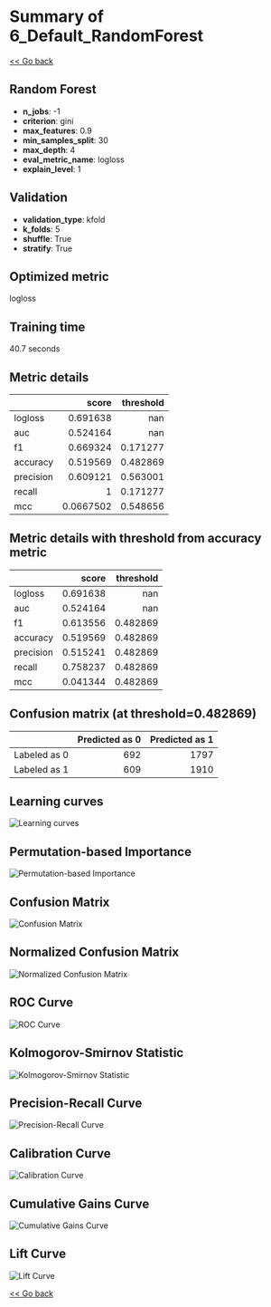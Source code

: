 # Summary of 6_Default_RandomForest

[<< Go back](../README.md)


## Random Forest
- **n_jobs**: -1
- **criterion**: gini
- **max_features**: 0.9
- **min_samples_split**: 30
- **max_depth**: 4
- **eval_metric_name**: logloss
- **explain_level**: 1

## Validation
 - **validation_type**: kfold
 - **k_folds**: 5
 - **shuffle**: True
 - **stratify**: True

## Optimized metric
logloss

## Training time

40.7 seconds

## Metric details
|           |     score |   threshold |
|:----------|----------:|------------:|
| logloss   | 0.691638  |  nan        |
| auc       | 0.524164  |  nan        |
| f1        | 0.669324  |    0.171277 |
| accuracy  | 0.519569  |    0.482869 |
| precision | 0.609121  |    0.563001 |
| recall    | 1         |    0.171277 |
| mcc       | 0.0667502 |    0.548656 |


## Metric details with threshold from accuracy metric
|           |    score |   threshold |
|:----------|---------:|------------:|
| logloss   | 0.691638 |  nan        |
| auc       | 0.524164 |  nan        |
| f1        | 0.613556 |    0.482869 |
| accuracy  | 0.519569 |    0.482869 |
| precision | 0.515241 |    0.482869 |
| recall    | 0.758237 |    0.482869 |
| mcc       | 0.041344 |    0.482869 |


## Confusion matrix (at threshold=0.482869)
|              |   Predicted as 0 |   Predicted as 1 |
|:-------------|-----------------:|-----------------:|
| Labeled as 0 |              692 |             1797 |
| Labeled as 1 |              609 |             1910 |

## Learning curves
![Learning curves](learning_curves.png)

## Permutation-based Importance
![Permutation-based Importance](permutation_importance.png)
## Confusion Matrix

![Confusion Matrix](confusion_matrix.png)


## Normalized Confusion Matrix

![Normalized Confusion Matrix](confusion_matrix_normalized.png)


## ROC Curve

![ROC Curve](roc_curve.png)


## Kolmogorov-Smirnov Statistic

![Kolmogorov-Smirnov Statistic](ks_statistic.png)


## Precision-Recall Curve

![Precision-Recall Curve](precision_recall_curve.png)


## Calibration Curve

![Calibration Curve](calibration_curve_curve.png)


## Cumulative Gains Curve

![Cumulative Gains Curve](cumulative_gains_curve.png)


## Lift Curve

![Lift Curve](lift_curve.png)



[<< Go back](../README.md)

